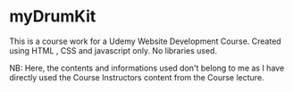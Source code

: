 # myDrumKit

This is a course work for a Udemy Website Development Course. Created using HTML , CSS and javascript only. No libraries used.

NB: Here, the contents and informations used don't belong to me as I have directly used the Course Instructors content from the Course lecture.
